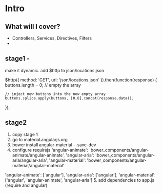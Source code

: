 # Intro

## What will I cover?
- Controllers, Services, Directives, Filters
- 

## stage1 -
make it dynamic.  add $http to json/locations.json

$http({
    method: 'GET',
    url: 'json/locations.json'
}).then(function(response) {
    buttons.length = 0; // empty the array

    // inject new buttons into the now empty array
    buttons.splice.apply(buttons, [0,0].concat(response.data));
});


## stage2
1. copy stage 1
2. go to material.angularjs.org
3. bower install angular-material --save-dev
4. configure requirejs
'angular-animate': 'bower_components/angular-animate/angular-animate',
'angular-aria': 'bower_components/angular-aria/angular-aria',
'angular-material': 'bower_components/angular-material/angular-material'

'angular-animate': ['angular'],
'angular-aria': ['angular'],
'angular-material': ['angular', 'angular-animate', 'angular-aria']
5. add dependencies to app.js (require and angular)